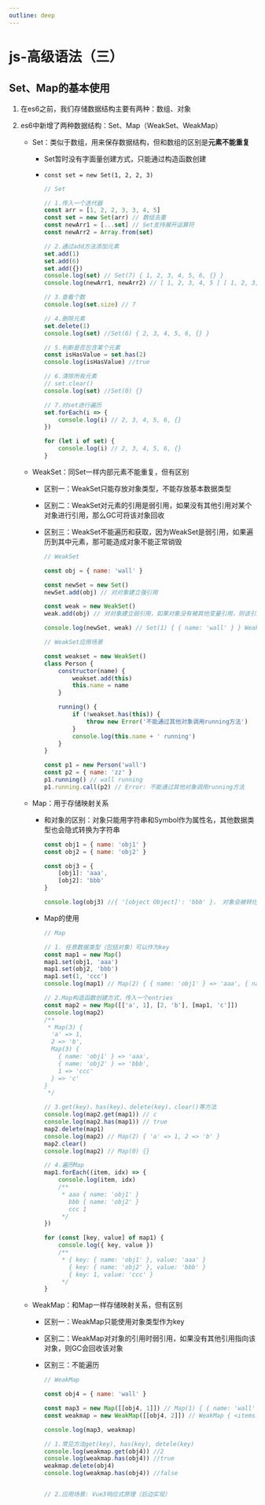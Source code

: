 ```yaml
---
outline: deep
---
```


# js-高级语法（三）

## Set、Map的基本使用

1. 在es6之前，我们存储数据结构主要有两种：数组、对象

2. es6中新增了两种数据结构：Set、Map（WeakSet、WeakMap）

   * Set：类似于数组，用来保存数据结构，但和数组的区别是**元素不能重复**

     * Set暂时没有字面量创建方式，只能通过构造函数创建

     * `const set = new Set(1, 2, 2, 3)`

       ```js
       // Set
       
       // 1.传入一个迭代器
       const arr = [1, 2, 2, 3, 3, 4, 5]
       const set = new Set(arr) // 数组去重
       const newArr1 = [...set] // Set支持展开运算符
       const newArr2 = Array.from(set) 
       
       // 2.通过add方法添加元素
       set.add(1)
       set.add(6)
       set.add({})
       console.log(set) // Set(7) { 1, 2, 3, 4, 5, 6, {} }
       console.log(newArr1, newArr2) // [ 1, 2, 3, 4, 5 ] [ 1, 2, 3, 4, 5 ]
       
       // 3.查看个数
       console.log(set.size) // 7
       
       // 4.删除元素
       set.delete(1)
       console.log(set) //Set(6) { 2, 3, 4, 5, 6, {} }
       
       // 5.判断是否包含某个元素
       const isHasValue = set.has(2)
       console.log(isHasValue) //true
       
       // 6.清除所有元素
       // set.clear()
       console.log(set) //Set(0) {}
       
       // 7.对set进行遍历
       set.forEach(i => {
           console.log(i) // 2, 3, 4, 5, 6, {}
       })
       
       for (let i of set) {
           console.log(i) // 2, 3, 4, 5, 6, {}
       }
       ```

   * WeakSet：同Set一样内部元素不能重复，但有区别

     * 区别一：WeakSet只能存放对象类型，不能存放基本数据类型

     * 区别二：WeakSet对元素的引用是弱引用，如果没有其他引用对某个对象进行引用，那么GC可将该对象回收

     * 区别三：WeakSet不能遍历和获取，因为WeakSet是弱引用，如果遍历到其中元素，那可能造成对象不能正常销毁

       ```js
       // WeakSet
       
       const obj = { name: 'wall' }
       
       const newSet = new Set()
       newSet.add(obj) // 对对象建立强引用
       
       const weak = new WeakSet()
       weak.add(obj) // 对对象建立弱引用，如果对象没有被其他变量引用，则该引用断开，对象被销毁
       
       console.log(newSet, weak) // Set(1) { { name: 'wall' } } WeakSet { <items unknown> }
       
       // WeakSet应用场景
       
       const weakset = new WeakSet()
       class Person {
           constructor(name) {
               weakset.add(this)
               this.name = name
           }
       
           running() {
               if (!weakset.has(this)) {
                   throw new Error('不能通过其他对象调用running方法')
               }
               console.log(this.name + ' running')
           }
       }
       
       const p1 = new Person('wall')
       const p2 = { name: 'zz' }
       p1.running() // wall running
       p1.running.call(p2) // Error: 不能通过其他对象调用running方法
       ```

   * Map：用于存储映射关系

     * 和对象的区别：对象只能用字符串和Symbol作为属性名，其他数据类型也会隐式转换为字符串

       ```js
       const obj1 = { name: 'obj1' }
       const obj2 = { name: 'obj2' }
       
       const obj3 = { 
           [obj1]: 'aaa',
           [obj2]: 'bbb'
       }
       
       console.log(obj3) //{ '[object Object]': 'bbb' }， 对象会被转化为[object Object]字符串类型
       ```

     * Map的使用

       ```js
       // Map
       
       // 1. 任意数据类型（包括对象）可以作为key
       const map1 = new Map()
       map1.set(obj1, 'aaa')
       map1.set(obj2, 'bbb')
       map1.set(1, 'ccc')
       console.log(map1) // Map(2) { { name: 'obj1' } => 'aaa', { name: 'obj2' } => 'bbb', 1 => 'ccc' }
       
       // 2.Map构造函数创建方式，传入一个entries
       const map2 = new Map([['a', 1], [2, 'b'], [map1, 'c']])
       console.log(map2)
       /**
        * Map(3) {
         'a' => 1,
         2 => 'b',
         Map(3) {
           { name: 'obj1' } => 'aaa',
           { name: 'obj2' } => 'bbb',
           1 => 'ccc'
         } => 'c'
       }
        */
       
       // 3.get(key)、has(key)、delete(key)、clear()等方法
       console.log(map2.get(map1)) // c
       console.log(map2.has(map1)) // true
       map2.delete(map1)
       console.log(map2) // Map(2) { 'a' => 1, 2 => 'b' }
       map2.clear()
       console.log(map2) // Map(0) {}
       
       // 4.遍历Map
       map1.forEach((item, idx) => {
           console.log(item, idx)
           /**
            * aaa { name: 'obj1' }
              bbb { name: 'obj2' }
              ccc 1
            */
       })
       
       for (const [key, value] of map1) {
           console.log({ key, value })
           /**
            * { key: { name: 'obj1' }, value: 'aaa' }
              { key: { name: 'obj2' }, value: 'bbb' }
              { key: 1, value: 'ccc' }
            */
       }
       ```

   * WeakMap：和Map一样存储映射关系，但有区别

     * 区别一：WeakMap只能使用对象类型作为key

     * 区别二：WeakMap对对象的引用时弱引用，如果没有其他引用指向该对象，则GC会回收该对象

     * 区别三：不能遍历

       ```js
       // WeakMap
       
       const obj4 = { name: 'wall' }
       
       const map3 = new Map([[obj4, 1]]) // Map(1) { { name: 'wall' } => 1 }, 强引用 
       const weakmap = new WeakMap([[obj4, 2]]) // WeakMap { <items unknown> }, 弱引用
       
       console.log(map3, weakmap)
       
       // 1.常见方法get(key), has(key), detele(key)
       console.log(weakmap.get(obj4)) //2
       console.log(weakmap.has(obj4)) //true
       weakmap.delete(obj4)
       console.log(weakmap.has(obj4)) //false
       
       
       // 2.应用场景: Vue3响应式原理（后边实现）
       ```

       